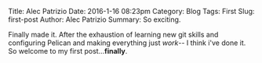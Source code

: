 Title: Alec Patrizio
Date: 2016-1-16 08:23pm
Category: Blog
Tags: First
Slug: first-post
Author: Alec Patrizio
Summary: So exciting.

Finally made it. After the exhaustion of learning new git skills and configuring
Pelican and making everything just *work*-- I think i've done it. So welcome
to my first post...<b>finally</b>.
